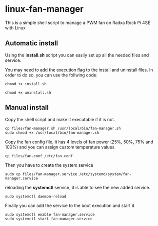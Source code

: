 # linux-fan-manager

This is a simple shell script to manage a PWM fan on Radxa Rock Pi 4SE with Linux

## Automatic install

Using the **install.sh** script you can easily set up all the needed files and service.

You may need to add the execution flag to the install and uninstall files. In order to do so, you can use the follwing code:

```shell
chmod +x install.sh

chmod +x uninstall.sh
```

## Manual install

Copy the shell script and make it executable if it is not.

```shell
cp files/fan-manager.sh /usr/local/bin/fan-manager.sh
sudo chmod +x /usr/local/bin/fan-manager.sh
```

Copy the fan config file, it has 4 levels of fan power (25%, 50%, 75% and 100%) and you can assign custom temperature values.

```shell
cp files/fan.conf /etc/fan.conf
```

Then you have to create the system service

```shell
sudo cp files/fan-manager.service /etc/systemd/system/fan-manager.service
```

reloading the **systemctl** service, it is able to see the new added service.

```shell
sudo systemctl daemon-reload
```

Finally you can add the service to the boot execution and start it.

```shell
sudo systemctl enable fan-manager.service
sudo systemctl start fan-manager.service
```
